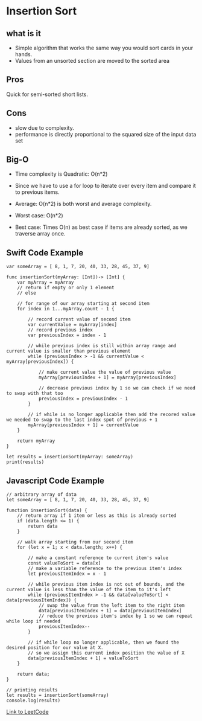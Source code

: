 # Insertion Sort

## what is it
* Simple algorithm that works the same way you would sort cards in your hands.
* Values from an unsorted  section are moved to the sorted area

## Pros
Quick for semi-sorted short lists.

## Cons 
* slow due to complexity.
* performance is directly proportional to the squared size of the input data set

## Big-O
* Time complexity is Quadratic: O(n*2)
* Since we have to use a for loop to iterate over every item and compare it to previous items. 

* Average: O(n*2) is both worst and average complexity. 
* Worst case: O(n*2)
* Best case: Times O(n) as best case if items are already sorted, as we traverse array once.


## Swift Code Example
```
var someArray = [ 8, 1, 7, 20, 40, 33, 28, 45, 37, 9]

func insertionSort(myArray: [Int])-> [Int] {
    var myArray = myArray
    // return if empty or only 1 element
    // else
    
    // for range of our array starting at second item
    for index in 1...myArray.count - 1 {
        
        // record current value of second item
        var currentValue = myArray[index]
        // record previous index
        var previousIndex = index - 1
        
        // while previous index is still within array range and current value is smaller than previous element
        while (previousIndex > -1 && currentValue < myArray[previousIndex]) {
            
            // make current value the value of previous value
            myArray[previousIndex + 1] = myArray[previousIndex]
            
            // decrease previous index by 1 so we can check if we need to swap with that too
            previousIndex = previousIndex - 1
        }
        
        // if while is no longer applicable then add the recored value we needed to swap to the last index spot of previous + 1
        myArray[previousIndex + 1] = currentValue
    }
    
    return myArray
}

let results = insertionSort(myArray: someArray)
print(results)
```


## Javascript Code Example 
```
// arbitrary array of data 
let someArray = [ 8, 1, 7, 20, 40, 33, 28, 45, 37, 9]

function insertionSort(data) {
	// return array if 1 item or less as this is already sorted
	if (data.length <= 1) {
		return data
	}
	
	// walk array starting from our second item
	for (let x = 1; x < data.length; x++) {
		
		// make a constant reference to current item's value
		const valueToSort = data[x]
		// make a variable reference to the previous item's index
		let previousItemIndex = x - 1
		
		// while previous item index is not out of bounds, and the current value is less than the value of the item to it's left
		while (previousItemIndex > -1 && data[valueToSort] < data[previousItemIndex]) {
			// swap the value from the left item to the right item
			data[previousItemIndex + 1] = data[previousItemIndex]
			// reduce the previous item's index by 1 so we can repeat while loop if needed 
			previousItemIndex--
		}
		
		// if while loop no longer applicable, then we found the desired position for our value at X.
		// so we assign this current index position the value of X 
		data[previousItemIndex + 1] = valueToSort
	}
	
	return data;
}

// printing results
let results = insertionSort(someArray)
console.log(results)
```
[Link to LeetCode](https://leetcode.com/submissions/detail/439370976/)
